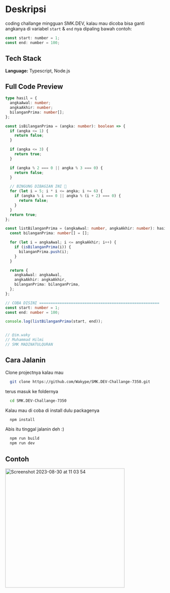 # Deskripsi

coding challange mingguan SMK.DEV, kalau mau dicoba bisa ganti angkanya di variabel `start` & `end` nya dipaling bawah
contoh:
```js
const start: number = 1;
const end: number = 100;
```

## Tech Stack

**Language:** Typescript, Node.js

## Full Code Preview

```ts
type hasil = {
  angkaAwal: number;
  angkaAkhir: number;
  bilanganPrima: number[];
};

const isBilanganPrima = (angka: number): boolean => {
  if (angka <= 1) {
    return false;
  }

  if (angka <= 3) {
    return true;
  }

  if (angka % 2 === 0 || angka % 3 === 0) {
    return false;
  }

  // BINGUNG DIBAGIAN INI 🤔
  for (let i = 5; i * i <= angka; i += 6) {
    if (angka % i === 0 || angka % (i + 2) === 0) {
      return false;
    }
  }
  return true;
};

const listBilanganPrima = (angkaAwal: number, angkaAkhir: number): hasil => {
  const bilanganPrima: number[] = [];

  for (let i = angkaAwal; i <= angkaAkhir; i++) {
    if (isBilanganPrima(i)) {
      bilanganPrima.push(i);
    }
  }

  return {
    angkaAwal: angkaAwal,
    angkaAkhir: angkaAkhir,
    bilanganPrima: bilanganPrima,
  };
};

// COBA DISINI =====================================================
const start: number = 1;
const end: number = 100;

console.log(listBilanganPrima(start, end));


// @im.waky
// Muhammad Hilmi
// SMK MADINATULQURAN
```

## Cara Jalanin

Clone projectnya kalau mau

```bash
  git clone https://github.com/Wakype/SMK.DEV-Challange-7350.git
```

terus masuk ke foldernya

```bash
  cd SMK.DEV-Challange-7350
```

Kalau mau di coba di install dulu packagenya

```bash
  npm install
```

Abis itu tinggal jalanin deh :)

```bash
  npm run build
  npm run dev
```

## Contoh
<img width="377" alt="Screenshot 2023-08-30 at 11 03 54" src="https://github.com/Wakype/SMK.DEV-Challange-7350/assets/94674924/243aaf79-82f9-4283-81c7-1b0b6d43f7c8">
